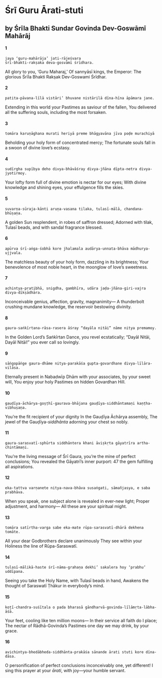 # Śrī Guru Ārati-stuti

## by Śrīla Bhakti Sundar Govinda Dev-Goswāmī Mahārāj

#### 1

    jaya ‘guru-mahārāja’ jati-rājeśvara
    śrī-bhakti-rakṣaka deva-gosvāmī śrīdhara.

All glory to you, ‘Guru Maharaj,’ Of sannyāsī kings, the Emperor: The glorious Śrīla Bhakti Rakṣak
Dev-Goswami Śrīdhar.

#### 2

    patita-pāvana-līlā vistāri’ bhuvane nistārilā dīna-hīna āpāmara jane.

Extending in this world your Pastimes as saviour of the fallen,
You delivered all the suffering souls, including the most forsaken.

#### 3

    tomāra karuṇāghana murati heriyā preme bhāgyavāna jīva poḍe murachiyā

Beholding your holy form of concentrated mercy;
The fortunate souls fall in a swoon of divine love’s ecstasy.

#### 4

    sudīrgha supībya deho divya-bhāvāśray divya-jñāna dīpta-netra divya-jyotirmoy.

Your lofty form full of divine emotion is nectar for our eyes;
With divine knowledge and shining eyes, your effulgence fills the skies.

#### 5

    suvarṇa-sūraja-kānti aruṇa-vasana tilaka, tulasī-mālā, chandana-bhūṣaṇa.

A golden Sun resplendent, in robes of saffron dressed;
Adorned with tilak, Tulasī beads, and with sandal fragrance blessed.

#### 6

    apūrva śrī-aṅga-śobhā kore jhalamala audārya-unnata-bhāva mādhurya-ujjvala.

The matchless beauty of your holy form, dazzling in its brightness;
Your benevolence of most noble heart,
in the moonglow of love’s sweetness.

#### 7

    achintya-pratibhā, snigdha, gambhīra, udāra jaḍa-jñāna-giri-vajra divya-dīkṣādhāra.

Inconceivable genius, affection,
gravity, magnanimity—
A thunderbolt crushing mundane knowledge, the reservoir bestowing divinity.

#### 8

    gaura-saṅkīrtana-rāsa-rasera āśray “dayāla nitāi” nāme nitya premamoy.

In the Golden Lord’s Saṅkīrtan Dance, you revel ecstatically;
“Dayāl Nitāi, Dayāl Nitāi!” you ever call so lovingly.

#### 9

    sāṅgopāṅge gaura-dhāme nitya-parakāśa gupta-govardhane divya-līlāra-vilāsa.

Eternally present in Nabadwīp Dhām
with your associates, by your sweet will,
You enjoy your holy Pastimes
on hidden Govardhan Hill.

#### 10

    gauḍīya-āchārya-goṣṭhī-gaurava-bhājana gauḍīya-siddhāntamaṇi kaṇṭha-vibhuṣaṇa.

You’re the fit recipient of your dignity In the Gauḍīya Āchārya assembly,
The jewel of the Gauḍīya-*siddhānta* adorning your chest so nobly.

#### 11

    gaura-sarasvatī-sphūrta siddhāntera khani āviṣkṛta gāyatrīra artha-chintāmaṇi.

You’re the living message of Śrī Gaura, you’re the mine of perfect conclusions;
You revealed the Gāyatrī’s inner purport:   47
the gem fulfilling all aspirations.

#### 12

    eka-tattva varṇanete nitya-nava-bhāva susaṅgati, sāmañjasya, e saba prabhāva.

When you speak, one subject alone is revealed in ever-new light; Proper adjustment, and harmony—
All these are your spiritual might.

#### 13

    tomāra satīrtha-varga sabe eka-mate rūpa-sarasvatī-dhārā dekhena tomāte.

All your dear Godbrothers
declare unanimously They see within your Holiness
the line of Rūpa-Saraswatī.

#### 14

    tulasī-mālikā-haste śrī-nāma-grahaṇa dekhi’ sakalera hoy ‘prabhu’ uddīpana.

Seeing you take the Holy Name,
with Tulasī beads in hand,
Awakens the thought of Saraswatī Ṭhākur in everybody’s mind.

#### 15

    koṭī-chandra-suśītala o pada bharasā gāndharvā-govinda-līlāmṛta-lābha-āśā.

Your feet, cooling like ten million moons— In their service all faith do I place;
The nectar of Rādhā-Govinda’s Pastimes one day we may drink, by your grace.

#### 16

    avichintya-bhedābheda-siddhānta-prakāśa sānande ārati stuti kore dīna-dāsa.

O personification of perfect conclusions inconceivably one, yet different!
I sing this prayer at your *ārati*,
with joy—your humble servant.

